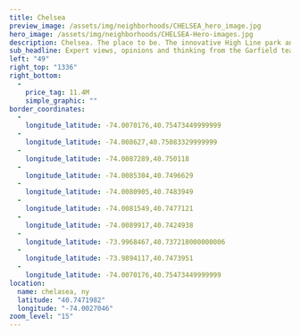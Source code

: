 ```yaml
---
title: Chelsea
preview_image: /assets/img/neighborhoods/CHELSEA_hero_image.jpg
hero_image: /assets/img/neighborhoods/CHELSEA-Hero-images.jpg
description: Chelsea. The place to be. The innovative High Line park and the new Whitney have brought new energy to the historical neighborhood that was once replete with only townhouse streets. It has also ushered in a new focus on real estate. Famously home to artists and galleries galore, your neighborhood is quickly gaining ground with tech entrepreneurs, too. Great restaurants and shopping only add to the appeal. As Chelsea continues to develop and transform with hip restaurants, fresh retail and new architecture,it is a hot ticket for buyers today.
sub_headline: Expert views, opinions and thinking from the Garfield team.
left: "49"
right_top: "1336"
right_bottom:
  - 
    price_tag: 11.4M
    simple_graphic: ""
border_coordinates:
  - 
    longitude_latitude: -74.0070176,40.75473449999999
  - 
    longitude_latitude: -74.008627,40.75083329999999
  - 
    longitude_latitude: -74.0087289,40.750118
  - 
    longitude_latitude: -74.0085304,40.7496629
  - 
    longitude_latitude: -74.0080905,40.7483949
  - 
    longitude_latitude: -74.0081549,40.7477121
  - 
    longitude_latitude: -74.0089917,40.7424938
  - 
    longitude_latitude: -73.9968467,40.737218000000006
  - 
    longitude_latitude: -73.9894117,40.7473951
  - 
    longitude_latitude: -74.0070176,40.75473449999999
location:
  name: chelasea, ny
  latitude: "40.7471982"
  longitude: "-74.0027046"
zoom_level: "15"
---
```

